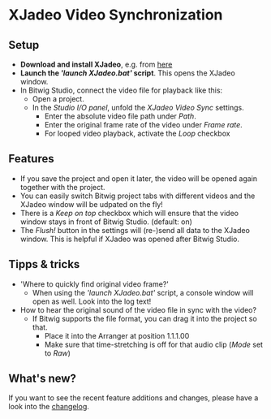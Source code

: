 # XJadeo Video Synchronization

## Setup

- **Download and install XJadeo**, e.g. from [here](https://xjadeo.sourceforge.net/download.html)
- **Launch the *'launch XJadeo.bat'* script**. This opens the XJadeo window.
- In Bitwig Studio, connect the video file for playback like this:
  - Open a project.
  - In the *Studio I/O panel*, unfold the *XJadeo Video Sync* settings.
    - Enter the absolute video file path under *Path*.
    - Enter the original frame rate of the video under *Frame rate*.
    - For looped video playback, activate the *Loop* checkbox

## Features
- If you save the project and open it later, the video will be opened again together with the project.
- You can easily switch Bitwig project tabs with different videos and the XJadeo window will be udpated on the fly!
- There is a *Keep on top* checkbox which will ensure that the video window stays in front of Bitwig Studio. (default: on)
- The *Flush!* button in the settings will (re-)send all data to the XJadeo window. This is helpful if XJadeo was opened after Bitwig Studio.

## Tipps & tricks

- 'Where to quickly find original video frame?'
  - When using the *'launch XJadeo.bat'* script, a console window will open as well. Look into the log text!
- How to hear the original sound of the video file in sync with the video?
  - If Bitwig supports the file format, you can drag it into the project so that.
    - Place it into the Arranger at position 1.1.1.00
    - Make sure that time-stretching is off for that audio clip (*Mode* set to *Raw*)

## What's new?

If you want to see the recent feature additions and changes, please have a look into the [changelog](./doc/changelog.html).
